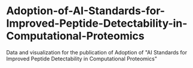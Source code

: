 # Adoption-of-AI-Standards-for-Improved-Peptide-Detectability-in-Computational-Proteomics
Data and visualization for the publication of Adoption of "AI Standards for Improved Peptide Detectability in Computational Proteomics"

